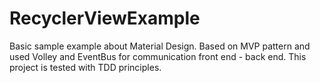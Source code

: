 # RecyclerViewExample

Basic sample example about Material Design.
Based on MVP pattern and used Volley and EventBus for communication front end - back end.
This project is tested with TDD principles.
